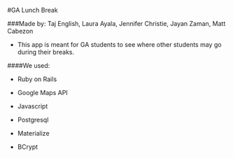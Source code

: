 #GA Lunch Break

###Made by: Taj English, Laura Ayala, Jennifer Christie, Jayan Zaman, Matt Cabezon

* This app is meant for GA students to see where other students may go during their breaks.

####We used:

* Ruby on Rails

* Google Maps API

* Javascript

* Postgresql

* Materialize

* BCrypt
